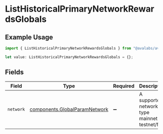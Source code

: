 # ListHistoricalPrimaryNetworkRewardsGlobals

## Example Usage

```typescript
import { ListHistoricalPrimaryNetworkRewardsGlobals } from "@avalabs/avacloud-sdk/models/operations";

let value: ListHistoricalPrimaryNetworkRewardsGlobals = {};
```

## Fields

| Field                                                                          | Type                                                                           | Required                                                                       | Description                                                                    | Example                                                                        |
| ------------------------------------------------------------------------------ | ------------------------------------------------------------------------------ | ------------------------------------------------------------------------------ | ------------------------------------------------------------------------------ | ------------------------------------------------------------------------------ |
| `network`                                                                      | [components.GlobalParamNetwork](../../models/components/globalparamnetwork.md) | :heavy_minus_sign:                                                             | A supported network type mainnet or testnet/fuji.                              | mainnet                                                                        |